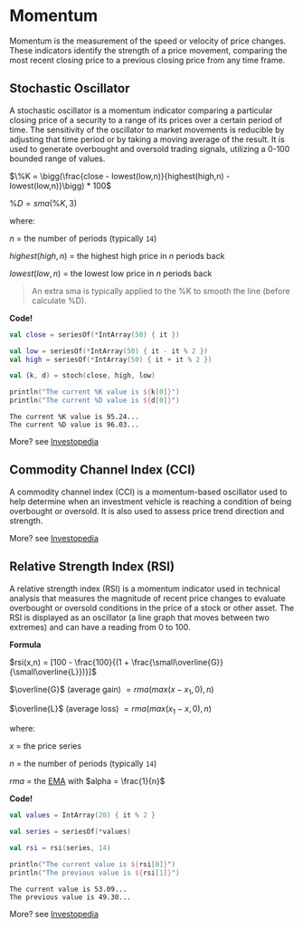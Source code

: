 # Momentum

Momentum is the measurement of the speed or velocity of price changes. These indicators identify the strength of a price movement, comparing the most recent closing price to a previous closing price from any time frame.

## Stochastic Oscillator

A stochastic oscillator is a momentum indicator comparing a particular closing price of a security to a range of its prices over a certain period of time. The sensitivity of the oscillator to market movements is reducible by adjusting that time period or by taking a moving average of the result. It is used to generate overbought and oversold trading signals, utilizing a 0-100 bounded range of values.

$\%K = \bigg(\frac{close - lowest(low,n)}{highest(high,n) - lowest(low,n)}\bigg) * 100$

$\%D = sma(\%K,3)$

where:

$n$ = the number of periods (typically `14`)

$highest(high,n)$ = the highest high price in $n$ periods back

$lowest(low,n)$ = the lowest low price in $n$ periods back

> An extra sma is typically applied to the %K to smooth the line (before calculate %D).

**Code!**

```kotlin
val close = seriesOf(*IntArray(50) { it })

val low = seriesOf(*IntArray(50) { it - it % 2 })
val high = seriesOf(*IntArray(50) { it + it % 2 })

val (k, d) = stoch(close, high, low)

println("The current %K value is ${k[0]}")
println("The current %D value is ${d[0]}")
```

```output
The current %K value is 95.24...
The current %D value is 96.03...
```

More? see [Investopedia](https://www.investopedia.com/terms/s/stochasticoscillator.asp)

## Commodity Channel Index (CCI)

A commodity channel index​ (CCI) is a momentum-based oscillator used to help determine when an investment vehicle is reaching a condition of being overbought or oversold. It is also used to assess price trend direction and strength.

More? see [Investopedia](https://www.investopedia.com/terms/c/commoditychannelindex.asp)

## Relative Strength Index (RSI)

A relative strength index (RSI) is a momentum indicator used in technical analysis that measures the magnitude of recent price changes to evaluate overbought or oversold conditions in the price of a stock or other asset. The RSI is displayed as an oscillator (a line graph that moves between two extremes) and can have a reading from 0 to 100.

**Formula**

$rsi(x,n) = [100 - \frac{100}{(1 + \frac{\small\overline{G}}{\small\overline{L}})}]$

$\overline{G}$ (average gain) $= rma(max(x - x_1, 0), n)$

$\overline{L}$ (average loss) $= rma(max(x_1 - x, 0), n)$

where:

$x$ = the price series

$n$ = the number of periods (typically `14`)

$rma$ = the [EMA](/trend?id=exponential-moving-average-ema) with $alpha = \frac{1}{n}$

**Code!**

```kotlin
val values = IntArray(20) { it % 2 }

val series = seriesOf(*values)

val rsi = rsi(series, 14)

println("The current value is ${rsi[0]}")
println("The previous value is ${rsi[1]}")
```

```output
The current value is 53.09...
The previous value is 49.30...
```

More? see [Investopedia](https://www.investopedia.com/terms/r/rsi.asp)